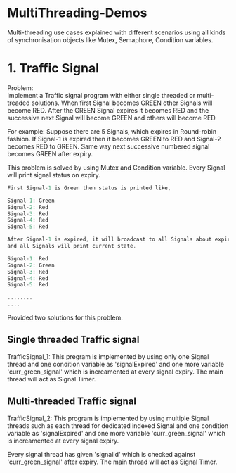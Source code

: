 # MultiThreading-Demos
Multi-threading use cases explained with different scenarios using all kinds of synchronisation objects like Mutex, Semaphore, Condition variables.

# 1. Traffic Signal
   Problem:  
   Implement a Traffic signal program with either single threaded or multi-treaded solutions. When first Signal becomes GREEN other Signals will become RED. After the GREEN Signal expires it becomes RED and the successive next Signal will become GREEN and others will become RED.

For example: Suppose there are 5 Signals, which expires in Round-robin fashion. If Signal-1 is expired then it becomes GREEN to RED and Signal-2 becomes RED to GREEN. Same way next successive numbered signal becomes GREEN after expiry.
   
This problem is solved by using Mutex and Condition variable. Every Signal will print signal status on expiry.
```C
First Signal-1 is Green then status is printed like,

Signal-1: Green
Signal-2: Red
Signal-3: Red
Signal-4: Red
Signal-5: Red

After Signal-1 is expired, it will broadcast to all Signals about expiry status and then Signal-2 becomes GREEN 
and all Signals will print current state.

Signal-1: Red
Signal-2: Green
Signal-3: Red
Signal-4: Red
Signal-5: Red

........
....

```

Provided two solutions for this problem.

## Single threaded Traffic signal
TrafficSignal_1: This pregram is implemented by using only one Signal thread and one condition variable as 'signalExpired' and one more variable 'curr_green_signal' which is increamented at every signal expiry. The main thread will act as Signal Timer.

## Multi-threaded Traffic signal
TrafficSignal_2: This program is implemented by using multiple Signal threads such as each thread for dedicated indexed Signal and one condition variable as 'signalExpired' and one more variable 'curr_green_signal' which is increamented at every signal expiry.

Every signal thread has given 'signalId' which is checked against 'curr_green_signal' after expiry.
The main thread will act as Signal Timer.
